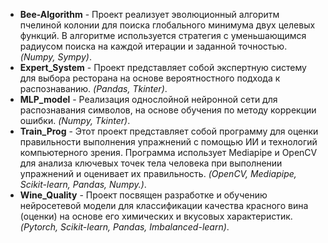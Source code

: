 - **Bee-Algorithm** - Проект реализует эволюционный алгоритм пчелиной колонии  для поиска глобального минимума двух целевых функций. В алгоритме используется стратегия с уменьшающимся радиусом поиска на каждой итерации и заданной точностью. *(Numpy, Sympy)*.
- **Expert_System** - Проект представляет собой экспертную систему для выбора ресторана на основе вероятностного подхода к распознаванию. *(Pandas, Tkinter)*.
- **MLP_model** - Реализация однослойной нейронной сети для распознавания символов, на основе обучения по методу коррекции ошибки. *(Numpy, Tkinter)*.
- **Train_Prog** - Этот проект представляет собой программу для оценки правильности выполнения упражнений с помощью ИИ и технологий компьютерного зрения. Программа использует Mediapipe и OpenCV для анализа ключевых точек тела человека при выполнении упражнений и оценивает их правильность. *(OpenCV, Mediapipe, Scikit-learn, Pandas, Numpy.)*.
- **Wine_Quality** - Проект посвящен разработке и обучению нейросетевой модели для классификации качества красного вина (оценки) на основе его химических и вкусовых характеристик. *(Pytorch, Scikit-learn, Pandas, Imbalanced-learn)*.

